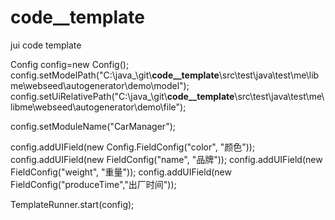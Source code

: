 # __code__template__
jui code template 

Config config=new Config();
config.setModelPath("C:\\java_\\git\\__code__template__\\src\\test\\java\\test\\me\\libme\\webseed\\autogenerator\\demo\\model");
config.setUiRelativePath("C:\\java_\\git\\__code__template__\\src\\test\\java\\test\\me\\libme\\webseed\\autogenerator\\demo\\file");

config.setModuleName("CarManager");

config.addUIField(new Config.FieldConfig("color", "颜色"));
config.addUIField(new FieldConfig("name", "品牌"));
config.addUIField(new FieldConfig("weight", "重量"));
config.addUIField(new FieldConfig("produceTime","出厂时间"));

TemplateRunner.start(config);